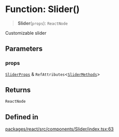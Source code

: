 # Function: Slider()

> **Slider**(`props`): `ReactNode`

Customizable slider

## Parameters

### props

[`SliderProps`](../interfaces/SliderProps.md) & `RefAttributes`\<[`SliderMethods`](../interfaces/SliderMethods.md)\>

## Returns

`ReactNode`

## Defined in

[packages/react/src/components/Slider/index.tsx:63](https://github.com/m1m0zzz/tremolo-ui/blob/b56a5f0b94efb6c6ac5cbeb66aa5dd9883f9257e/packages/react/src/components/Slider/index.tsx#L63)

